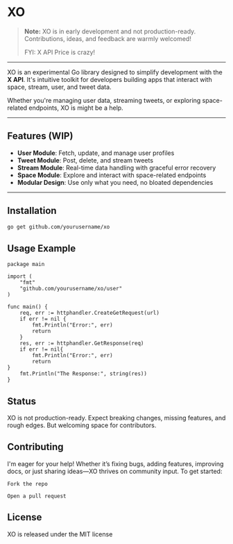 # XO 
> **Note:** XO is in early development and not production-ready. Contributions, ideas, and feedback are warmly welcomed!
>
> FYI: X API Price is crazy!
---

XO is an experimental Go library designed to simplify development with the **X API**. It's intuitive toolkit for developers building apps that interact with space, stream, user, and tweet data.

Whether you're managing user data, streaming tweets, or exploring space-related endpoints, XO is might be a help.

---

## Features (WIP)

- **User Module**: Fetch, update, and manage user profiles
- **Tweet Module**: Post, delete, and stream tweets
- **Stream Module**: Real-time data handling with graceful error recovery
- **Space Module**: Explore and interact with space-related endpoints
- **Modular Design**: Use only what you need, no bloated dependencies

---

##  Installation

```bash
go get github.com/yourusername/xo
```

## Usage Example
```
package main

import (
    "fmt"
    "github.com/yourusername/xo/user"
)

func main() {
    req, err := httphandler.CreateGetRequest(url)
    if err != nil {
        fmt.Println("Error:", err)
        return
    }
    res, err := httphandler.GetResponse(req)
    if err != nil{
        fmt.Println("Error:", err)
        return
}
    fmt.Println("The Response:", string(res)) 
}
```

## Status
XO is not production-ready. Expect breaking changes, missing features, and rough edges. But welcoming space for contributors.

## Contributing
I'm eager for your help! Whether it’s fixing bugs, adding features, improving docs, or just sharing ideas—XO thrives on community input.
To get started:

    Fork the repo

    Open a pull request

## License

XO is released under the  MIT license 
